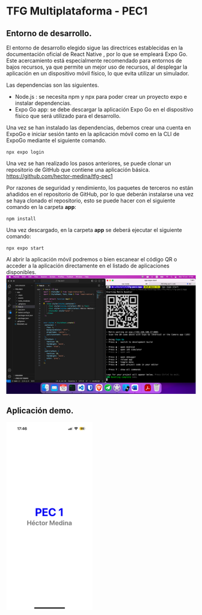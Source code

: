 # TFG Multiplataforma - PEC1

## Entorno de desarrollo.

El entorno de desarrollo elegido sigue las directrices establecidas en la documentación oficial de React Native , por lo que se empleará Expo Go. Este acercamiento está especialmente recomendado para entornos de bajos recursos, ya que permite un mejor uso de recursos, al desplegar la aplicación en un dispositivo móvil físico, lo que evita utilizar un simulador.

Las dependencias son las siguientes.
-	Node.js : se necesita npm y npx para poder crear un proyecto expo e instalar dependencias.
-	Expo Go  app: se debe descargar la aplicación Expo Go en el dispositivo físico que será utilizado para el desarrollo.
 
Una vez se han instalado las dependencias, debemos crear una cuenta en ExpoGo e iniciar sesión tanto en la aplicación móvil como en la CLI de ExpoGo mediante el siguiente comando.

````
npx expo login
````

Una vez se han realizado los pasos anteriores, se puede clonar un repositorio de GitHub que contiene una aplicación básica. https://github.com/hector-medina/tfg-pec1 

Por razones de seguridad y rendimiento, los paquetes de terceros no están añadidos en el repositorio de GitHub, por lo que deberán instalarse una vez se haya clonado el repositorio, esto se puede hacer con el siguiente comando en la carpeta **app**:

````
npm install
````

Una vez descargado, en la carpeta **app** se deberá ejecutar el siguiente comando:

````
npx expo start
````

Al abrir la aplicación móvil podremos o bien escanear el código QR o acceder a la aplicación directamente en el listado de aplicaciones disponibles.
![image](environment-screenshot.png)

## Aplicación demo.

<img src="app-screenshot.png" height="500">
